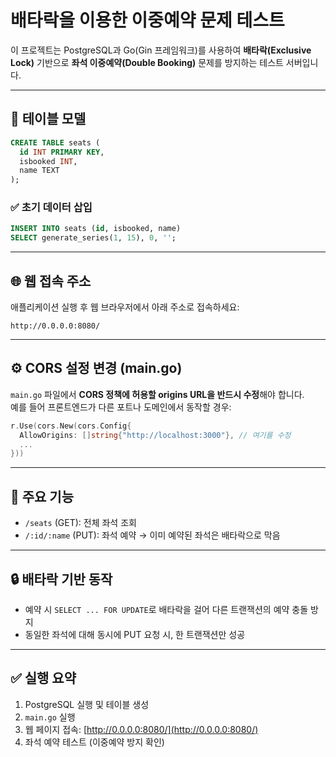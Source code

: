 # 배타락을 이용한 이중예약 문제 테스트

이 프로젝트는 PostgreSQL과 Go(Gin 프레임워크)를 사용하여 **배타락(Exclusive Lock)** 기반으로 **좌석 이중예약(Double Booking)** 문제를 방지하는 테스트 서버입니다.

---

## 📌 테이블 모델

```sql
CREATE TABLE seats (
  id INT PRIMARY KEY,
  isbooked INT,
  name TEXT
);
```

### ✅ 초기 데이터 삽입

```sql
INSERT INTO seats (id, isbooked, name)
SELECT generate_series(1, 15), 0, '';
```

---

## 🌐 웹 접속 주소

애플리케이션 실행 후 웹 브라우저에서 아래 주소로 접속하세요:

```
http://0.0.0.0:8080/
```

---

## ⚙️ CORS 설정 변경 (main.go)

`main.go` 파일에서 **CORS 정책에 허용할 origins URL을 반드시 수정**해야 합니다.  
예를 들어 프론트엔드가 다른 포트나 도메인에서 동작할 경우:

```go
r.Use(cors.New(cors.Config{
  AllowOrigins: []string{"http://localhost:3000"}, // 여기를 수정
  ...
}))
```

---

## 🧪 주요 기능

- `/seats` (GET): 전체 좌석 조회
- `/:id/:name` (PUT): 좌석 예약 → 이미 예약된 좌석은 배타락으로 막음

---

## 🔒 배타락 기반 동작

- 예약 시 `SELECT ... FOR UPDATE`로 배타락을 걸어 다른 트랜잭션의 예약 충돌 방지
- 동일한 좌석에 대해 동시에 PUT 요청 시, 한 트랜잭션만 성공

---

## ✅ 실행 요약

1. PostgreSQL 실행 및 테이블 생성
2. `main.go` 실행
3. 웹 페이지 접속: [http://0.0.0.0:8080/](http://0.0.0.0:8080/)
4. 좌석 예약 테스트 (이중예약 방지 확인)
